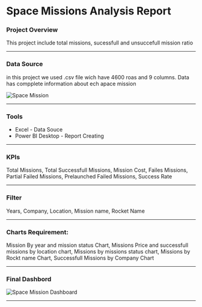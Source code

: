 # Space Missions Analysis Report


### Project Overview

This project include total missions, sucessfull and unsuccefull mission ratio

---
### Data Source

in this project we used .csv file wich have 4600 roas and 9 columns. Data has compplete information about ech apace mission

![Space Mission](https://github.com/WaseemAbbas1986/Space-Missions-Analysis-Report/assets/168902203/9ab2abfa-810d-4745-86be-3f95be1023c9)

---
### Tools

- Excel - Data Souce
- Power BI Desktop - Report Creating


---
### KPIs
Total Missions, Total Successfull Missions, Mission Cost, Failes Missions, Partial Failed Missions, Prelaunched Failed Missions, Success Rate

---
### Filter
Years, Company, Location, Mission name, Rocket Name

---
### Charts Requirement:
Mission By year and mission status Chart, Missions Price and successfull missions by location chart, Missions by missions status chart, Missions by Rockt name Chart, Successfull Missions by Company Chart


---
### Final Dashbord
![Space Mission Dashboard](https://github.com/WaseemAbbas1986/Space-Missions-Analysis-Report/assets/168902203/5d58263d-f8ba-4f1e-974f-9c7c47ba4323)

---
